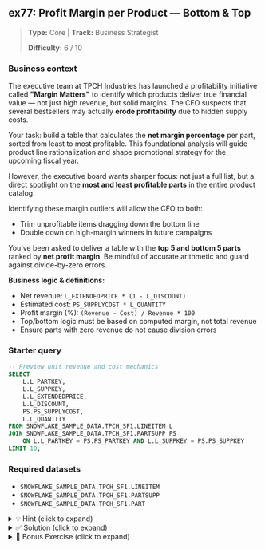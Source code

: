 ## ex77: Profit Margin per Product — Bottom & Top

> **Type:** Core | **Track:** Business Strategist  
>
> **Difficulty:** 6 / 10

### Business context
The executive team at TPCH Industries has launched a profitability initiative called **"Margin Matters"** to identify which products deliver true financial value — not just high revenue, but solid margins. The CFO suspects that several bestsellers may actually **erode profitability** due to hidden supply costs.

Your task: build a table that calculates the **net margin percentage** per part, sorted from least to most profitable. This foundational analysis will guide product line rationalization and shape promotional strategy for the upcoming fiscal year.

However, the executive board wants sharper focus: not just a full list, but a direct spotlight on the **most and least profitable parts** in the entire product catalog.

Identifying these margin outliers will allow the CFO to both:
- Trim unprofitable items dragging down the bottom line
- Double down on high-margin winners in future campaigns

You’ve been asked to deliver a table with the **top 5 and bottom 5 parts** ranked by **net profit margin**. Be mindful of accurate arithmetic and guard against divide-by-zero errors.

**Business logic & definitions:**
* Net revenue: `L_EXTENDEDPRICE * (1 - L_DISCOUNT)`
* Estimated cost: `PS_SUPPLYCOST * L_QUANTITY`
* Profit margin (%): `(Revenue − Cost) / Revenue * 100`
* Top/bottom logic must be based on computed margin, not total revenue
* Ensure parts with zero revenue do not cause division errors

### Starter query
```sql
-- Preview unit revenue and cost mechanics
SELECT
    L.L_PARTKEY,
    L.L_SUPPKEY,
    L.L_EXTENDEDPRICE,
    L.L_DISCOUNT,
    PS.PS_SUPPLYCOST,
    L.L_QUANTITY
FROM SNOWFLAKE_SAMPLE_DATA.TPCH_SF1.LINEITEM L
JOIN SNOWFLAKE_SAMPLE_DATA.TPCH_SF1.PARTSUPP PS
    ON L.L_PARTKEY = PS.PS_PARTKEY AND L.L_SUPPKEY = PS.PS_SUPPKEY
LIMIT 10;
```

### Required datasets

* `SNOWFLAKE_SAMPLE_DATA.TPCH_SF1.LINEITEM`
* `SNOWFLAKE_SAMPLE_DATA.TPCH_SF1.PARTSUPP`
* `SNOWFLAKE_SAMPLE_DATA.TPCH_SF1.PART`

<details>
<summary>💡 Hint (click to expand)</summary>

#### How to think about it

Instead of repeating long `SUM(...)` expressions inside arithmetic, use a CTE to pre-calculate revenue and cost per sale, then aggregate them per part. This simplifies your final margin formula and avoids duplicated logic.

Use `NULLIF` in the denominator of the margin calculation to safely handle parts that have no revenue.

To return both **top 5 and bottom 5**, consider assigning a `RANK()` twice — once ascending, once descending — and then use `WHERE` or `QUALIFY` to keep only those 10 rows.

#### Helpful SQL concepts

`JOIN`, `WITH`, `SUM`, `ROUND`, `NULLIF`, `RANK()`, `UNION ALL`

```sql
ROUND((SUM(revenue) - SUM(cost)) / NULLIF(SUM(revenue), 0) * 100, 2)
```

</details>

<details>
<summary>✅ Solution (click to expand)</summary>

#### Working query

```sql
WITH line_details AS (
    SELECT
        L.L_PARTKEY,
        P.P_NAME,
        (L.L_EXTENDEDPRICE * (1 - L.L_DISCOUNT)) AS net_revenue,
        (PS.PS_SUPPLYCOST * L.L_QUANTITY) AS estimated_cost
    FROM SNOWFLAKE_SAMPLE_DATA.TPCH_SF1.LINEITEM L
    JOIN SNOWFLAKE_SAMPLE_DATA.TPCH_SF1.PARTSUPP PS
        ON L.L_PARTKEY = PS.PS_PARTKEY AND L.L_SUPPKEY = PS.PS_SUPPKEY
    JOIN SNOWFLAKE_SAMPLE_DATA.TPCH_SF1.PART P
        ON L.L_PARTKEY = P.P_PARTKEY
),

part_margins AS (
    SELECT
        L_PARTKEY,
        P_NAME,
        ROUND((SUM(net_revenue) - SUM(estimated_cost)) / NULLIF(SUM(net_revenue), 0) * 100, 2) AS profit_margin_pct
    FROM line_details
    GROUP BY L_PARTKEY, P_NAME
),

ranked AS (
    SELECT *,
           RANK() OVER (ORDER BY profit_margin_pct ASC) AS bottom_rank,
           RANK() OVER (ORDER BY profit_margin_pct DESC) AS top_rank
    FROM part_margins
)

SELECT L_PARTKEY, P_NAME, profit_margin_pct, 'Top 5' AS category
FROM ranked
WHERE top_rank <= 5

UNION ALL

SELECT L_PARTKEY, P_NAME, profit_margin_pct, 'Bottom 5' AS category
FROM ranked
WHERE bottom_rank <= 5
ORDER BY category, profit_margin_pct;
```

#### Why this works

This query separates detailed row-level math from the aggregation step, avoids repeated expressions, and uses double ranking to extract top and bottom performers. The use of `NULLIF` protects against revenue-less products causing division errors.

#### Business answer

The CFO now has a focused list of **5 margin leaders** and **5 margin laggards**, enabling fast decision-making on retention, renegotiation, or retirement.

The least profitable items — including several parts with **negative margins** — are now clearly identifiable and can be considered for removal or renegotiation with suppliers.


#### Take-aways

* Learned to use layered `WITH` statements to simplify complex calculations
* Applied `RANK()` to perform symmetric top/bottom extraction
* Reinforced use of `NULLIF` for robust financial logic
* Saw how to avoid repeating long expressions in multiple places
* Built a clean, presentation-ready output table for executive stakeholders

</details>

<details>
<summary>🎁 Bonus Exercise (click to expand)</summary>

Flag any product that ranks in **both** the bottom 5 for margin and the **top 10 for total revenue**. These are potentially dangerous bestsellers — large sales volume but minimal profitability — and should be flagged as "Revenue Traps".

</details>